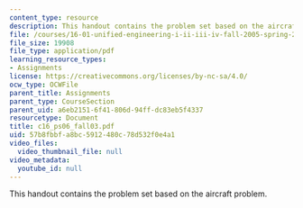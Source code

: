 ```yaml
---
content_type: resource
description: This handout contains the problem set based on the aircraft problem.
file: /courses/16-01-unified-engineering-i-ii-iii-iv-fall-2005-spring-2006/57b8fbbfa8bc5912480c78d532f0e4a1_c16_ps06_fall03.pdf
file_size: 19908
file_type: application/pdf
learning_resource_types:
- Assignments
license: https://creativecommons.org/licenses/by-nc-sa/4.0/
ocw_type: OCWFile
parent_title: Assignments
parent_type: CourseSection
parent_uid: a6eb2151-6f41-806d-94ff-dc83eb5f4337
resourcetype: Document
title: c16_ps06_fall03.pdf
uid: 57b8fbbf-a8bc-5912-480c-78d532f0e4a1
video_files:
  video_thumbnail_file: null
video_metadata:
  youtube_id: null
---
```

This handout contains the problem set based on the aircraft problem.